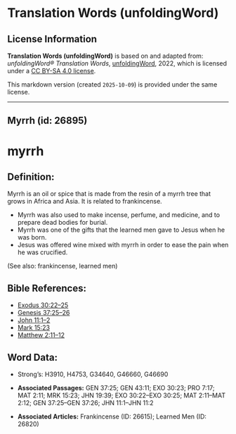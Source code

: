 # Translation Words (unfoldingWord)

## License Information

**Translation Words (unfoldingWord)** is based on and adapted from: _unfoldingWord® Translation Words_, [unfoldingWord](https://unfoldingword.org/utw), 2022, which is licensed under a [CC BY-SA 4.0 license](https://creativecommons.org/licenses/by-sa/4.0/legalcode.en).

This markdown version (created `2025-10-09`) is provided under the same license.



--------------------------------

## Myrrh (id: 26895)

myrrh
=====

Definition:
-----------

Myrrh is an oil or spice that is made from the resin of a myrrh tree that grows in Africa and Asia. It is related to frankincense.

* Myrrh was also used to make incense, perfume, and medicine, and to prepare dead bodies for burial.
* Myrrh was one of the gifts that the learned men gave to Jesus when he was born.
* Jesus was offered wine mixed with myrrh in order to ease the pain when he was crucified.

(See also: frankincense, learned men)

Bible References:
-----------------

* [Exodus 30:22–25](https://ref.ly/Exod30:22-Exod30:25)
* [Genesis 37:25–26](https://ref.ly/Gen37:25-Gen37:26)
* [John 11:1–2](https://ref.ly/John11:1-John11:2)
* [Mark 15:23](https://ref.ly/Mark15:23)
* [Matthew 2:11–12](https://ref.ly/Matt2:11-Matt2:12)

Word Data:
----------

* Strong’s: H3910, H4753, G34640, G46660, G46690

* **Associated Passages:** GEN 37:25; GEN 43:11; EXO 30:23; PRO 7:17; MAT 2:11; MRK 15:23; JHN 19:39; EXO 30:22–EXO 30:25; MAT 2:11–MAT 2:12; GEN 37:25–GEN 37:26; JHN 11:1–JHN 11:2
* **Associated Articles:** Frankincense (ID: 26615); Learned Men (ID: 26820)

